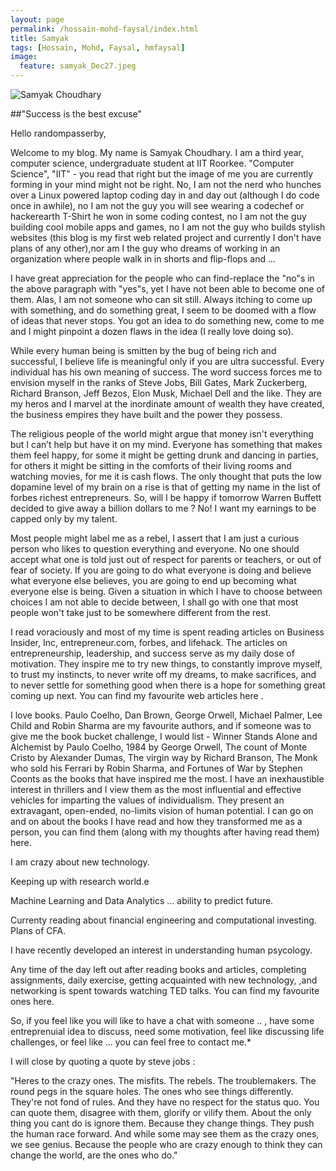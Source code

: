 ```yaml
---
layout: page
permalink: /hossain-mohd-faysal/index.html
title: Samyak
tags: [Hossain, Mohd, Faysal, hmfaysal]
image:
  feature: samyak_Dec27.jpeg
---
```


  <img src="{{ site.url }}/images/samyak_Dec27.jpeg" alt="Samyak Choudhary">


##"Success is the best excuse"

Hello randompasserby,

Welcome to my blog. My name is Samyak Choudhary. I am a third year, computer science, undergraduate student at IIT Roorkee. "Computer Science", "IIT" - you read that right but the image of me you are currently forming in your mind might not be right. No, I am not the nerd who hunches over a Linux powered laptop coding day in and day out (although I do code once in awhile), no I am not the guy you will see wearing a codechef or hackerearth T-Shirt he won in some coding contest, no I am not the guy building cool mobile apps and games, no I am not the guy who builds stylish websites (this blog is my first web related project and currently I don't have plans of any other),nor am I the guy who dreams of working in an organization where people walk in in shorts and flip-flops and ...


I have great appreciation for the people who can find-replace the "no"s in the above paragraph with "yes"s, yet I have not been able to become one of them. Alas, I am not someone who can sit still. Always itching to come up with something, and do something great, I seem to be doomed with a flow of ideas that never stops. You got an idea to do something new, come to me and I might pinpoint a dozen flaws in the idea (I really love doing so). 


While every human being is smitten by the bug of being rich and successful, I believe life is meaningful only if you are ultra successful. Every individual has his own meaning of success. The word success forces me to envision myself in the ranks of Steve Jobs, Bill Gates, Mark Zuckerberg, Richard Branson, Jeff Bezos, Elon Musk, Michael Dell and the like. They are my heros and I marvel at the inordinate amount of wealth they have created, the business empires they have built and the power they possess.


The religious people of the world might argue that money isn't everything but I can’t help but have it on my mind. Everyone has something that makes them feel happy, for some it might be getting drunk and dancing in parties, for others it might be sitting in the comforts of their living rooms and watching movies, for me it is cash flows. The only thought that puts the low dopamine level of my brain on a rise is that of getting my name in the list of forbes richest entrepreneurs. So, will I be happy if tomorrow Warren Buffett decided to give away a billion dollars to me ? No! I want my earnings to be capped only by my talent.


Most people might label me as a rebel, I assert that I am just a curious person who likes to question everything and everyone. No one should accept what one is told just out of respect for parents or teachers, or out of fear of society. If you are going to do what everyone is doing and believe what everyone else believes, you are going to end up becoming what everyone else is being. Given a situation in which I have to choose between choices I am not able to decide between, I shall go with one that most people won't take just to be somewhere different from the rest.


I read voraciously and most of my time is spent reading articles on Business Insider, Inc, entrepreneur.com, forbes, and lifehack. The articles on entrepreneurship, leadership, and success serve as my daily dose of motivation. They inspire me to try new things, to constantly improve myself, to trust my instincts, to never write off my dreams, to make sacrifices, and to never settle for something good when there is a hope for something great coming up next. You can find my favourite web articles <a> here </a>.


I love books. Paulo Coelho, Dan Brown, George Orwell, Michael Palmer, Lee Child and Robin Sharma are my favourite authors, and if someone was to give me the book bucket challenge, I would list - Winner Stands Alone and Alchemist by Paulo Coelho, 1984 by George Orwell, The count of Monte Cristo by Alexander Dumas, The virgin way by Richard  Branson, The Monk who sold his Ferrari by Robin Sharma, and Fortunes of War by Stephen Coonts as the books that have inspired me the most. I have an inexhaustible interest in thrillers and I view them as the most influential and effective vehicles for imparting the values of individualism. They present an extravagant, open-ended, no-limits vision of human potential. I can go on and on about the books I have read and how they transformed me as a person, you can find them (along with my thoughts after having read them) <a>here</a>.


I am crazy about new technology. 

Keeping up with research world.e

Machine Learning and Data Analytics ... ability to predict future.

Currenty reading about financial engineering and computational investing. Plans of CFA.

I have recently developed an interest in understanding human psycology.

Any time of the day left out after reading books and articles, completing assignments, daily exercise, getting acquainted with new technology, ,and networking is spent towards watching TED talks. You can find my favourite ones <a>here</a>.

So, if you feel like you will like to have a chat with someone .. , have some entreprenuial idea to discuss, need some motivation, feel like discussing life challenges, or feel like ... you can feel free to <a>contact me</a>.*

I will close by quoting a quote by steve jobs :

"Heres to the crazy ones. The misfits. The rebels. The troublemakers. The round pegs in the square holes. The ones who see things differently. They're not fond of rules. And they have no respect for the status quo. You can quote them, disagree with them, glorify or vilify them. About the only thing you cant do is ignore them. Because they change things. They push the human race forward. And while some may see them as the crazy ones, we see genius. Because the people who are crazy enough to think they can change the world, are the ones who do."